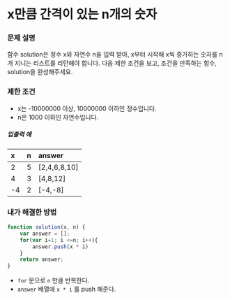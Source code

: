 # x만큼 간격이 있는 n개의 숫자

### 문제 설명
함수 solution은 정수 x와 자연수 n을 입력 받아, x부터 시작해 x씩 증가하는 숫자를 n개 지니는 리스트를 리턴해야 합니다. 다음 제한 조건을 보고, 조건을 만족하는 함수, solution을 완성해주세요.

### 제한 조건
- x는 -10000000 이상, 10000000 이하인 정수입니다.
- n은 1000 이하인 자연수입니다.

##### 입출력 예
|x   |n  |answer|
|:---|:--|:-----|
|2| 5 |[2,4,6,8,10]|
|4| 3 |[4,8,12]|
|-4| 2|[-4,-8]|


### 내가 해결한 방법
```javascript
function solution(x, n) {
    var answer = [];
    for(var i=1; i <=n; i++){
        answer.push(x * i)
    }
    return answer;
}
```
- `for` 문으로 `n` 만큼 반복한다.
- `answer` 배열에 `x * i` 를 push 해준다.
